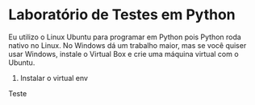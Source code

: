 # Laboratório de Testes em Python

Eu utilizo o Linux Ubuntu para programar em Python pois Python roda nativo no Linux.
No Windows dá um trabalho maior, mas se você quiser usar Windows, instale o Virtual Box e crie uma máquina virtual com o Ubuntu.



1. Instalar o virtual env

Teste